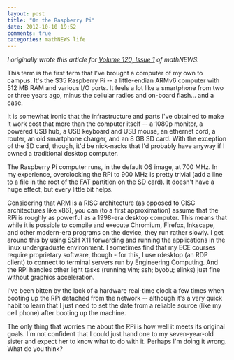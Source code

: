 ```yaml
---
layout: post
title: "On the Raspberry Pi"
date: 2012-10-10 19:52
comments: true
categories: mathNEWS life
---
```


_I originally wrote this article for
[Volume 120, Issue 1](http://mathnews.uwaterloo.ca/wordpress/?p=4048)
of mathNEWS._

This term is the first term that I've brought a computer of my own to campus. It's the $35 Raspberry Pi -- a little-endian ARMv6 computer with 512 MB RAM and various I/O ports. It feels a lot like a smartphone from two or three years ago, minus the cellular radios and on-board flash... and a case.

It is somewhat ironic that the infrastructure and parts I've obtained to make it work cost that more than the computer itself -- a 1080p monitor, a powered USB hub, a USB keyboard and USB mouse, an ethernet cord, a router, an old smartphone charger, and an 8 GB SD card. With the exception of the SD card, though, it'd be nick-nacks that I'd probably have anyway if I owned a traditional desktop computer.

The Raspberry Pi computer runs, in the default OS image, at 700 MHz. In my experience, overclocking the RPi to 900 MHz is pretty trivial (add a line to a file in the root of the FAT partition on the SD card). It doesn't have a huge effect, but every little bit helps.

Considering that ARM is a RISC architecture (as opposed to CISC architectures like x86), you can (to a first approximation) assume that the RPi is roughly as powerful as a 1998-era desktop computer. This means that while it is possible to compile and execute Chromium, Firefox, Inkscape, and other modern-era programs on the device, they run rather slowly. I get around this by using SSH X11 forwarding and running the applications in the linux undergraduate environment. I sometimes find that my ECE courses require proprietary software, though - for this, I use rdesktop (an RDP client) to connect to terminal servers run by Engineering Computing. And the RPi handles other light tasks (running vim; ssh; byobu; elinks) just fine without graphics acceleration.

I've been bitten by the lack of a hardware real-time clock a few times when booting up the RPi detached from the network -- although it's a very quick habit to learn that I just need to set the date from a reliable source (like my cell phone) after booting up the machine.

The only thing that worries me about the RPi is how well it meets its original goals. I'm not confident that I could just hand one to my seven-year-old sister and expect her to know what to do with it. Perhaps I'm doing it wrong. What do you think?

